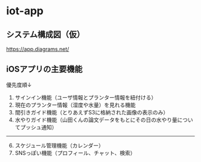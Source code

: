 # iot-app

## システム構成図（仮）
https://app.diagrams.net/  

## iOSアプリの主要機能
優先度順↓
1. サインイン機能（ユーザ情報とプランター情報を紐付ける）
2. 現在のプランター情報（湿度や水量）を見れる機能
3. 間引きガイド機能（とりあえずS3に格納された画像の表示のみ）
4. 水やりガイド機能（山田くんの論文データをもとにその日の水やり量についてプッシュ通知）
--------------------------------------------------------------------------
6. スケジュール管理機能（カレンダー）
7. SNSっぽい機能（プロフィール、チャット、検索）
